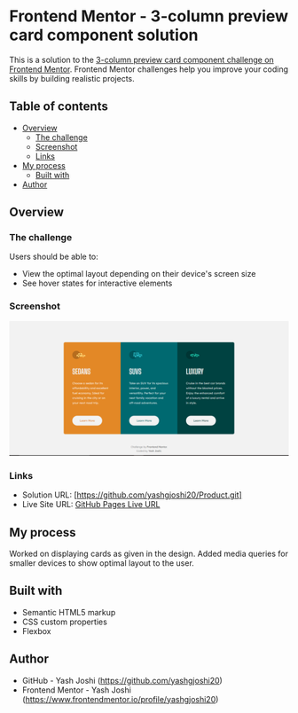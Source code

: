 # Frontend Mentor - 3-column preview card component solution

This is a solution to the [3-column preview card component challenge on Frontend Mentor](https://www.frontendmentor.io/challenges/3column-preview-card-component-pH92eAR2-). Frontend Mentor challenges help you improve your coding skills by building realistic projects.

## Table of contents

- [Overview](#overview)
  - [The challenge](#the-challenge)
  - [Screenshot](#screenshot)
  - [Links](#links)
- [My process](#my-process)
  - [Built with](#built-with)
- [Author](#author)

## Overview

### The challenge

Users should be able to:

- View the optimal layout depending on their device's screen size
- See hover states for interactive elements

### Screenshot

![](./Screenshot.PNG)

### Links

- Solution URL:  [https://github.com/yashgjoshi20/Product.git]
- Live Site URL: [GitHub Pages Live URL](https://yashgjoshi20.github.io/Product/)

## My process

Worked on displaying cards as given in the design.
Added media queries for smaller devices to show optimal layout to the user.

## Built with

- Semantic HTML5 markup
- CSS custom properties
- Flexbox

## Author

- GitHub - Yash Joshi (https://github.com/yashgjoshi20)
- Frontend Mentor - Yash Joshi (https://www.frontendmentor.io/profile/yashgjoshi20)
